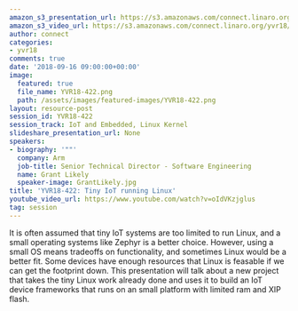 ```yaml
---
amazon_s3_presentation_url: https://s3.amazonaws.com/connect.linaro.org/yvr18/presentations/yvr18-423.pdf
amazon_s3_video_url: https://s3.amazonaws.com/connect.linaro.org/yvr18/videos/yvr18-423.mp4
author: connect
categories:
- yvr18
comments: true
date: '2018-09-16 09:00:00+00:00'
image:
  featured: true
  file_name: YVR18-422.png
  path: /assets/images/featured-images/YVR18-422.png
layout: resource-post
session_id: YVR18-422
session_track: IoT and Embedded, Linux Kernel
slideshare_presentation_url: None
speakers:
- biography: '""'
  company: Arm
  job-title: Senior Technical Director - Software Engineering
  name: Grant Likely
  speaker-image: GrantLikely.jpg
title: 'YVR18-422: Tiny IoT running Linux'
youtube_video_url: https://www.youtube.com/watch?v=oIdVKzjglus
tag: session
---
```


It is often assumed that tiny IoT systems are too limited to run Linux, and a small operating systems like Zephyr is a better choice. However, using a small OS means tradeoffs on functionality, and sometimes Linux would be a better fit. Some devices have enough resources that Linux is feasable if we can get the footprint down. This presentation will talk about a new project that takes the tiny Linux work already done and uses it to build an IoT device frameworks that runs on an small platform with limited ram and XIP flash.
